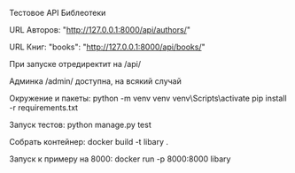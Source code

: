 Тестовое API Библеотеки

URL Авторов:
"http://127.0.0.1:8000/api/authors/"

URL Книг:
"books": "http://127.0.0.1:8000/api/books/"

При запуске отредиректит на /api/

Админка /admin/ доступна, на всякий случай

Окружение и пакеты:
python -m venv venv
venv\Scripts\activate
pip install -r requirements.txt


Запуск тестов:
python manage.py test

Собрать контейнер:
docker build -t libary .

Запуск к примеру на 8000:
docker run -p 8000:8000 libary